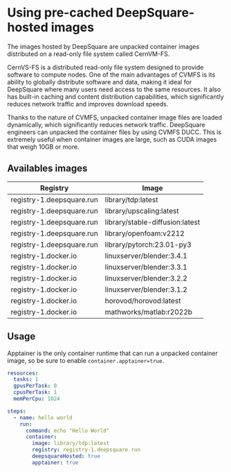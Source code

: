 # Using pre-cached DeepSquare-hosted images

The images hosted by DeepSquare are unpacked container images distributed on a read-only file system called CernVM-FS.

CernVS-FS is a distributed read-only file system designed to provide software to compute nodes. One of the main advantages of CVMFS is its ability to globally distribute software and data, making it ideal for DeepSquare where many users need access to the same resources. It also has built-in caching and content distribution capabilities, which significantly reduces network traffic and improves download speeds.

Thanks to the nature of CVMFS, unpacked container image files are loaded dynamically, which significantly reduces network traffic. DeepSquare engineers can unpacked the container files by using CVMFS DUCC. This is extremely useful when container images are large, such as CUDA images that weigh 10GB or more.

## Availables images

| Registry                  | Image                           |
| ------------------------- | ------------------------------- |
| registry-1.deepsquare.run | library/tdp:latest              |
| registry-1.deepsquare.run | library/upscaling:latest        |
| registry-1.deepsquare.run | library/stable-diffusion:latest |
| registry-1.deepsquare.run | library/openfoam:v2212          |
| registry-1.deepsquare.run | library/pytorch:23.01-py3       |
| registry-1.docker.io      | linuxserver/blender:3.4.1       |
| registry-1.docker.io      | linuxserver/blender:3.3.1       |
| registry-1.docker.io      | linuxserver/blender:3.2.2       |
| registry-1.docker.io      | linuxserver/blender:3.1.2       |
| registry-1.docker.io      | horovod/horovod:latest          |
| registry-1.docker.io      | mathworks/matlab:r2022b         |

## Usage

Apptainer is the only container runtime that can run a unpacked container image, so be sure to enable `container.apptainer=true`.

```yaml title="Workflow"
resources:
  tasks: 1
  gpusPerTask: 0
  cpusPerTask: 1
  memPerCpu: 1024

steps:
  - name: hello world
    run:
      command: echo "Hello World"
      container:
        image: library/tdp:latest
        registry: registry-1.deepsquare.run
        deepsquareHosted: true
        apptainer: true
```
